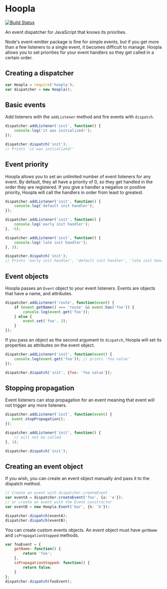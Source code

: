 # Hoopla

[![Build Status](https://travis-ci.org/justinhoward/hoopla.svg)](https://travis-ci.org/justinhoward/hoopla)

An event dispatcher for JavaScript that knows its priorities.

Node's event-emitter package is fine for simple events, but if you get more than a
few listeners to a single event, it becomes difficult to manage. Hoopla allows you to
set priorities for your event handlers so they get called in a certain order.

## Creating a dispatcher

```javascript
var Hoopla = require('hoopla');
var dispatcher = new Hoopla();
```

## Basic events

Add listeners with the `addListener` method and fire events with `dispatch`.

```javascript
dispatcher.addListener('init', function() {
    console.log('it was initialized!');
});

dispatcher.dispatch('init');
// Prints 'it was initialized!'
```

## Event priority

Hoopla allows you to set an unlimited number of event listeners
for any event. By default, they all have a priority of 0, so they get
handled in the order they are registered. If you give a handler a negative or positive
priority, Hoopla will call the handlers in order from least to greatest.

```javascript
dispatcher.addListener('init', function() {
    console.log('default init handler');
});

dispatcher.addListener('init', function() {
    console.log('early init handler');
}, -5);

dispatcher.addListener('init', function() {
    console.log('late init handler');
}, 3);

dispatcher.dispatch('init');
// Prints 'early init handler', 'default init handler', 'late init handler'
```

## Event objects

Hoopla passes an `Event` object to your event listeners. Events are objects that have a name, and attributes.

```javascript
dispatcher.addListener('route', function(event) {
    if (event.getName() === 'route' && event.has('foo')) {
        console.log(event.get('foo'));
    } else {
        event.set('foo', 3);
    }
});
```

If you pass an object as the second argument to `dispatch`, Hoopla will set its properties
as attributes on the event object.

```javascript
dispatcher.addListener('init', function(event) {
    console.log(event.get('foo')); // prints 'foo value'
});

dispatcher.dispatch('init', {foo: 'foo value'});
```

## Stopping propagation

Event listeners can stop propagation for an event meaning that event will not trigger any more listeners.

```javascript
dispatcher.addListener('init', function(event) {
   event.stopPropagation();
});

dispatcher.addListener('init', function() {
    // will not be called
}, 1);

dispatcher.dispatch('init');
```

## Creating an event object

If you wish, you can create an event object manually and pass it to the dispatch method.

```javascript
// Create an event with dispatcher.createEvent
var eventA = dispatcher.createEvent('foo', {a: 'a'});
// or create an event with the Event constructor
var eventB = new Hoopla.Event('bar', {b: 'b'});

dispatcher.dispatch(eventA);
dispatcher.dispatch(eventB);
```

You can create custom events objects. An event object must have `getName` and `isPropagationStopped` methods.

```javascript
var fooEvent = {
    getName: function() {
        return 'foo';
    },
    isPropagationStopped: function() {
        return false;
    }
};
dispatcher.dispatch(fooEvent);
```
